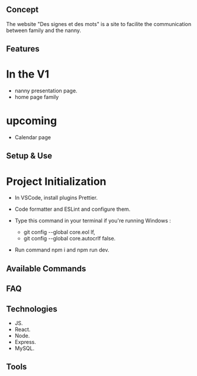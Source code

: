 ## Concept

The website "Des signes et des mots" is a site to facilite the communication between family and the nanny. 

## Features
 
 # In the V1

 - nanny presentation page.
 - home page family
 
 # upcoming

 - Calendar page

## Setup & Use

 # Project Initialization

 - In VSCode, install plugins Prettier.

 - Code formatter and ESLint and configure them.

 - Type this command in your terminal if you're running Windows :

   - git config --global core.eol lf,
   - git config --global core.autocrlf false.

 - Run command npm i and npm run dev.


## Available Commands

## FAQ

## Technologies 

- JS.
- React.
- Node.
- Express.
- MySQL.

## Tools
